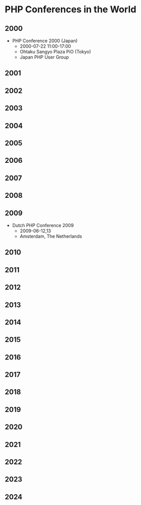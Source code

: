 # PHP Conferences in the World

## 2000
* PHP Conference 2000 (Japan)
  * 2000-07-22 11:00-17:00
  * Ohtaku Sangyo Plaza PiO (Tokyo)
  * Japan PHP User Group
## 2001
## 2002
## 2003
## 2004
## 2005
## 2006
## 2007
## 2008
## 2009
* Dutch PHP Conference 2009
  * 2009-06-12,13
  * Amsterdam, The Netherlands 
## 2010
## 2011
## 2012
## 2013
## 2014
## 2015
## 2016
## 2017
## 2018
## 2019
## 2020
## 2021
## 2022
## 2023
## 2024
